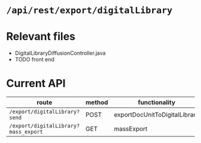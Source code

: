 # `/api/rest/export/digitalLibrary`
# Relevant files
- DigitalLibraryDiffusionController.java
- TODO front end

# Current API
|route|method|functionality|
|-|-|-|
|`/export/digitalLibrary?send`|POST|exportDocUnitToDigitalLibrary|
|`/export/digitalLibrary?mass_export`|GET|massExport|